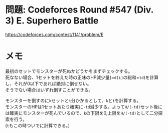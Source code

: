 # 問題: Codeforces Round #547 (Div. 3) E. Superhero Battle

https://codeforces.com/contest/1141/problem/E

# メモ

最初のセットでモンスターが死ぬかどうかをまずチェックする。\
死なない場合、1セットを終えた時の正味のHP減少量(=`d[i]`の総和=`td`)を計算し、それが0以下であれば絶対に倒せない。\
そうでない場合はいずれ倒すことができる。

モンスターを倒すのに`k`セットと`t`分かかるとして、`k`と`t`を計算する。\
モンスターのHPは1セットあたり確実に`-td`減少する。よって`H/(-td)`セット後には確実にモンスターが死んでいるので、`k`の下限を0,上限を`H/(-td)`として二分探索を行う。\
(`t`もこの時ついでに計算できる。)

